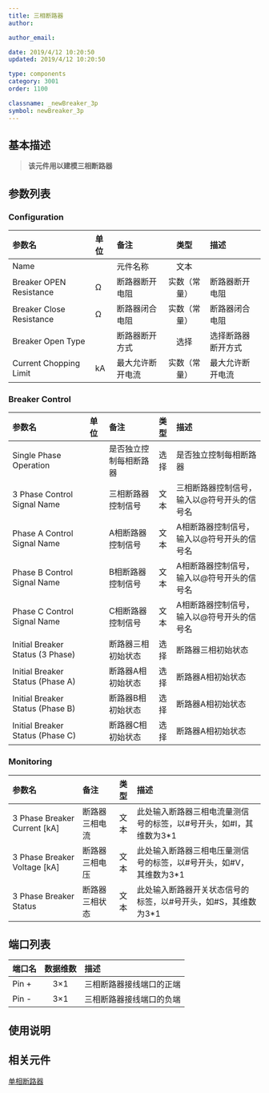 ```yaml
---
title: 三相断路器
author:

author_email:

date: 2019/4/12 10:20:50
updated: 2019/4/12 10:20:50

type: components
category: 3001
order: 1100

classname: _newBreaker_3p
symbol: newBreaker_3p
---
```

## 基本描述


> **该元件用以建模三相断路器**

## 参数列表
### Configuration
| 参数名 | 单位 | 备注 | 类型 | 描述 |
| :--- | :--- | :--- | :--: | :--- |
| Name |  | 元件名称 | 文本 |  |
| Breaker OPEN Resistance | Ω | 断路器断开电阻 | 实数（常量） | 断路器断开电阻 |
| Breaker Close Resistance | Ω | 断路器闭合电阻 | 实数（常量） | 断路器闭合电阻 |
| Breaker Open Type | | 断路器断开方式 | 选择 | 选择断路器断开方式 |
| Current Chopping Limit | kA | 最大允许断开电流 |  实数（常量） | 最大允许断开电流 |

### Breaker Control
| 参数名 | 单位 | 备注 | 类型 | 描述 |
| :--- | :--- | :--- | :--: | :--- |
| Single Phase Operation | | 是否独立控制每相断路器 | 选择 | 是否独立控制每相断路器|
| 3 Phase Control Signal Name | | 三相断路器控制信号 | 文本 | 三相断路器控制信号，输入以@符号开头的信号名 |
| Phase A Control Signal Name | | A相断路器控制信号 | 文本 |A相断路器控制信号，输入以@符号开头的信号名|
| Phase B Control Signal Name | | B相断路器控制信号 | 文本 |A相断路器控制信号，输入以@符号开头的信号名|
| Phase C Control Signal Name | | C相断路器控制信号 | 文本 |A相断路器控制信号，输入以@符号开头的信号名|
| Initial Breaker Status (3 Phase) | | 断路器三相初始状态 | 选择 | 断路器三相初始状态 |
| Initial Breaker Status (Phase A) | | 断路器A相初始状态 | 选择 | 断路器A相初始状态|
| Initial Breaker Status (Phase B) | | 断路器B相初始状态 | 选择 | 断路器A相初始状态|
| Initial Breaker Status (Phase C) | | 断路器C相初始状态 | 选择 | 断路器A相初始状态|


### Monitoring
| 参数名 | 备注 | 类型 | 描述 |
| :--- | :--- | :--: | :--- |
| 3 Phase Breaker Current \[kA\] | 断路器三相电流 | 文本 | 此处输入断路器三相电流量测信号的标签，以#号开头，如#I，其维数为3\*1 |
| 3 Phase Breaker Voltage \[kA\] | 断路器三相电压 | 文本 | 此处输入断路器三相电压量测信号的标签，以#号开头，如#V，其维数为3\*1 |
| 3 Phase Breaker Status | 断路器三相状态 | 文本 | 此处输入断路器开关状态信号的标签，以#号开头，如#S，其维数为3\*1  |


## 端口列表

| 端口名 | 数据维数 | 描述 |
| :--- | :--:  | :--- |
| Pin + | 3×1 |三相断路器接线端口的正端 |
| Pin - | 3×1 |三相断路器接线端口的负端 |

## 使用说明


## 相关元件
[单相断路器](../Breaker_1p/index.md)
